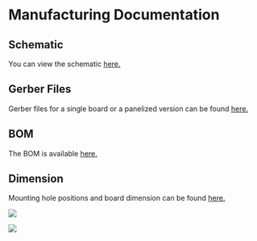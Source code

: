 # Manufacturing Documentation #

## Schematic ##

You can view the schematic [here.](https://github.com/SG-O/Isolator/blob/master/Doc/Isolator.pdf "Schematic")

## Gerber Files ##

Gerber files for a single board or a panelized version can be found [here.](https://github.com/SG-O/Isolator/releases "Releases")

## BOM ##

The BOM is available [here.](https://github.com/SG-O/Isolator/blob/master/Doc/Isolator.csv "BOM")

## Dimension ##

Mounting hole positions and board dimension can be found [here.](https://github.com/SG-O/Isolator/blob/master/Doc/Isolator-brd.svg "Dimensions")

![](https://github.com/SG-O/Isolator/blob/master/Doc/Isolator_Front.png?raw=true)

![](https://github.com/SG-O/Isolator/blob/master/Doc/IsolatorPanel_Front.png?raw=true)